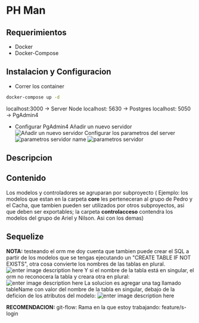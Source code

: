 
# PH Man

## Requerimientos
+ Docker
+ Docker-Compose

## Instalacion y Configuracion
+ Correr los container
```sh
docker-compose up -d
```
localhost:3000 -> Server Node
localhost: 5630 -> Postgres
localhost: 5050 -> PgAdmin4

+ Configurar PgAdmin4
    Añadir un nuevo servidor
![Añadir un nuevo servidor](https://res.cloudinary.com/wevycep/image/upload/v1550502321/ph-man/pgadmin-config-container/postgres.png)
    Configurar los parametros del server
    ![parametros servidor name](https://res.cloudinary.com/wevycep/image/upload/v1550503989/ph-man/pgadmin-config-container/postgres2.png)
    ![parametros servidor](https://res.cloudinary.com/wevycep/image/upload/v1550503989/ph-man/pgadmin-config-container/postgres3.png)

## Descripcion

  

## Contenido
Los modelos y controladores se agruparan por subproyecto ( Ejemplo: los modelos que estan en la carpeta **core** les perteneceran al grupo de Pedro y el Cacha,  que tambien pueden ser utilizados por otros subproyectos, asi que deben ser exportables; la carpeta **controlacceso** contendra los modelos del grupo de Ariel y Nilson. Asi con los demas)
  

## Sequelize

**NOTA:** testeando el orm me doy cuenta que tambien puede crear el SQL a partir de los modelos que se tengas ejecutando un "CREATE TABLE IF NOT EXISTS", otra cosa convierte los nombres de las tablas en plural.
![enter image description here](http://i38.photobucket.com/albums/e131/ArielJose55/Untitled_zpsdhkjfrbx.jpg)
Y si el nombre de la tabla está en singular, el orm no reconocera la tabla y creara otra en plural:
![enter image description here](http://i38.photobucket.com/albums/e131/ArielJose55/Untitled_zpsmvpew6t1.jpg)
La solucion es agregar una tag llamado tableName con valor del nombre de la tabla en singular, debajo de la deficion de los atributos del modelo:
![enter image description here](http://i38.photobucket.com/albums/e131/ArielJose55/Untitled_zpsiqtw1ahn.jpg)

**RECOMENDACION:** git-flow: Rama en la que estoy trabajando: feature/s-login


